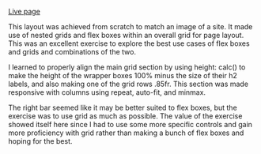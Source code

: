 <a href='https://pete-fowler.github.io/dashboard/'>Live page</a>

This layout was achieved from scratch to match an image of a site. It made use of nested grids and flex boxes within an overall grid for page layout. This was an excellent exercise to explore the best use cases of flex boxes and grids and combinations of the two.

I learned to properly align the main grid section by using height: calc() to make the height of the wrapper boxes 100% minus the size of their h2 labels, and also making one of the grid rows .85fr. This section was made responsive with columns using repeat, auto-fit, and minmax. 

The right bar seemed like it may be better suited to flex boxes, but the exercise was to use grid as much as possible.  The value of the exercise showed itself here since I had to use some more specific controls and gain more proficiency with grid rather than making a bunch of flex boxes and hoping for the best.